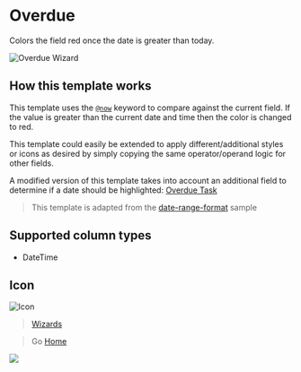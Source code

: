 # Overdue

Colors the field red once the date is greater than today.

![Overdue Wizard](../assets/WizardOverdue.png)

## How this template works

This template uses the [`@now`](https://docs.microsoft.com/en-us/sharepoint/dev/declarative-customization/column-formatting#now) keyword to compare against the current field. If the value is greater than the current date and time then the color is changed to red.

This template could easily be extended to apply different/additional styles or icons as desired by simply copying the same operator/operand logic for other fields.

A modified version of this template takes into account an additional field to determine if a date should be highlighted: [Overdue Task](./overdue-task.md)

> This template is adapted from the [date-range-format](https://github.com/SharePoint/sp-dev-column-formatting/tree/master/samples/date-range-format) sample

## Supported column types
- DateTime

## Icon

![Icon](../assets/icons/Warning.png)

> [Wizards](./index.md)

> Go [Home](../index.md)

![](https://pnptelemetry.azurewebsites.net/sp-dev-solutions/solutions/ColumnFormatter/wiki/Wizards/Overdue)